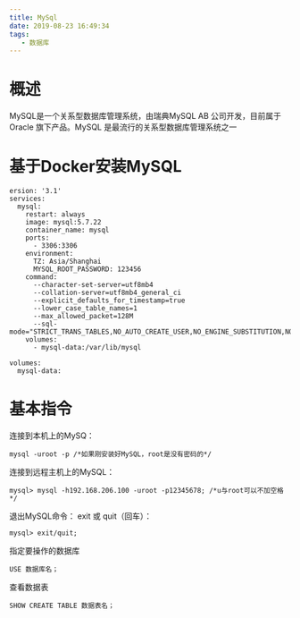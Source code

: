 ```yaml
---
title: MySql
date: 2019-08-23 16:49:34
tags:
   - 数据库
---
```


# 概述

MySQL是一个关系型数据库管理系统，由瑞典MySQL AB 公司开发，目前属于 Oracle 旗下产品。MySQL 是最流行的关系型数据库管理系统之一

# 基于Docker安装MySQL
```text
ersion: '3.1'
services:
  mysql:
    restart: always
    image: mysql:5.7.22
    container_name: mysql
    ports:
      - 3306:3306
    environment:
      TZ: Asia/Shanghai
      MYSQL_ROOT_PASSWORD: 123456
    command:
      --character-set-server=utf8mb4
      --collation-server=utf8mb4_general_ci
      --explicit_defaults_for_timestamp=true
      --lower_case_table_names=1
      --max_allowed_packet=128M
      --sql-mode="STRICT_TRANS_TABLES,NO_AUTO_CREATE_USER,NO_ENGINE_SUBSTITUTION,NO_ZERO_DATE,NO_ZERO_IN_DATE,ERROR_FOR_DIVISION_BY_ZERO"
    volumes:
      - mysql-data:/var/lib/mysql

volumes:
  mysql-data:

```

# 基本指令
连接到本机上的MySQ：
```text
mysql -uroot -p /*如果刚安装好MySQL，root是没有密码的*/
```
连接到远程主机上的MySQL：
```text
mysql> mysql -h192.168.206.100 -uroot -p12345678; /*u与root可以不加空格*/
```
退出MySQL命令： exit 或 quit（回车）：
```text
mysql> exit/quit;
```
指定要操作的数据库
```text
USE 数据库名；
```
查看数据表
```text
SHOW CREATE TABLE 数据表名；
```

